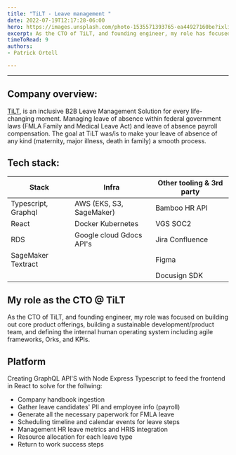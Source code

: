 ```yaml
---
title: "TiLT - Leave management "
date: 2022-07-19T12:17:28-06:00
hero: https://images.unsplash.com/photo-1535571393765-ea44927160be?ixlib=rb-1.2.1&ixid=MnwxMjA3fDB8MHxwaG90by1wYWdlfHx8fGVufDB8fHx8&auto=format&fit=crop&w=1170&q=80
excerpt: As the CTO of TiLT, and founding engineer, my role has focused on building out core product offerings, building a sustainable development/product team, and defining the internal human operating system including agile frameworks, Orks, and KPIs.
timeToRead: 9
authors:
- Patrick Ortell

---
```

---
## Company overview:
[TiLT](https://hellotilt.com/), is an inclusive B2B Leave Management Solution for every life-changing moment. Managing leave of absence within federal government laws (FMLA Family and Medical Leave Act) and leave of absence payroll compensation. The goal at TiLT was/is to make your leave of absence of any kind (maternity, major illness, death in family) a smooth process.

## Tech stack:
  |Stack                |Infra                          |Other tooling & 3rd party                         |
  |----------------|-------------------------------|-----------------------------|
  |Typescript, Graphql|AWS (EKS, S3, SageMaker)            |Bamboo HR API           |
  |React          |Docker  Kubernetes            |VGS SOC2 |
  |RDS          |Google cloud Gdocs API's| Jira  Confluence|
  |SageMaker Textract          || Figma|
  |          || Docusign SDK|


  


## My role as the CTO @ TiLT
As the CTO of TiLT, and founding engineer, my role was focused on building out core product offerings, building a sustainable development/product team, and defining the internal human operating system including agile frameworks, Orks, and KPIs.


## Platform
Creating GraphQL API'S with Node Express Typescript to feed the frontend in React to solve for the follwing:
- Company handbook ingestion 
- Gather leave candidates' PII and employee info (payroll)
- Generate all the necessary paperwork for FMLA leave
- Scheduling timeline and calendar events for leave steps
- Management HR leave metrics and HRIS integration 
- Resource allocation for each leave type 
- Return to work success steps


